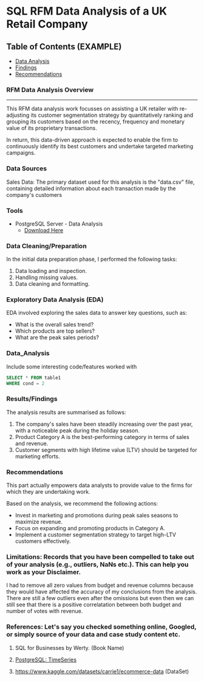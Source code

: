 # SQL RFM Data Analysis of a UK Retail Company

## Table of Contents (EXAMPLE)

- [Data Analysis](#data_analysis)
- [Findings](#findings)
- [Recommendations](#recommendations)


### RFM Data Analysis Overview
---

This RFM data analysis work focusses on assisting a UK retailer with re-adjusting its customer segmentation strategy by quantitatively ranking and grouping its customers 
based on the recency, frequency and monetary value of its proprietary transactions.

In return, this data-driven approach is expected to enable the firm to continuously identify its best customers and undertake targeted marketing campaigns.



### Data Sources

Sales Data: The primary dataset used for this analysis is the "data.csv" file, containing detailed information about each transaction made by the company's customers

### Tools

- PostgreSQL Server - Data Analysis
  - [Download Here](https://www.postgresql.org/download/)
  

### Data Cleaning/Preparation

In the initial data preparation phase, I performed the following tasks:

1. Data loading and inspection.
2. Handling missing values.
3. Data cleaning and formatting.

### Exploratory Data Analysis (EDA)

EDA involved exploring the sales data to answer key questions, such as:

- What is the overall sales trend?
- Which products are top sellers?
- What are the peak sales periods?


### Data_Analysis

Include some interesting code/features worked with

```sql
SELECT * FROM table1
WHERE cond = 2
```

### Results/Findings

The analysis results are summarised as follows:
1. The company's sales have been steadily increasing over the past year, with a noticeable peak during the holiday season.
2. Product Category A is the best-performing category in terms of sales and revenue.
3. Customer segments with high lifetime value (LTV) should be targeted for marketing efforts.

### Recommendations

This part actually empowers data analysts to provide value to the firms for which they are undertaking work.

Based on the analysis, we recommend the following actions:

- Invest in marketing and promotions during peak sales seasons to maximize revenue.
- Focus on expanding and promoting products in Category A.
- Implement a customer segmentation strategy to target high-LTV customers effectively.

### Limitations: Records that you have been compelled to take out of your analysis (e.g., outliers, NaNs etc.). This can help you work as your Disclaimer.

I had to remove all zero values from budget and revenue columns because they would have affected the accuracy of my conclusions from the analysis. There are still a
few outliers even after the omissions but even then we can still see that there is a positive correlatation between both budget and number of votes with revenue.

### References: Let's say you checked something online, Googled, or simply source of your data and case study content etc.

1. SQL for Businesses by Werty. (Book Name)
2. [PostgreSQL: TimeSeries](https://www.postgresql.org/docs/current/functions-datetime.html#FUNCTIONS-DATETIME-TABLE)

3. https://www.kaggle.com/datasets/carrie1/ecommerce-data (DataSet)
